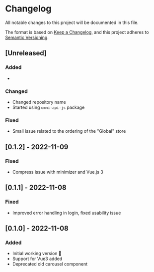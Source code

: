 # Changelog

All notable changes to this project will be documented in this file.

The format is based on [Keep a Changelog](https://keepachangelog.com/en/1.0.0/),
and this project adheres to [Semantic Versioning](https://semver.org/spec/v2.0.0.html).

## [Unreleased]

### Added

*

### Changed

* Changed repository name
* Started using `omni-api-js` package

### Fixed

* Small issue related to the ordering of the "Global" store

## [0.1.2] - 2022-11-09

### Fixed

* Compress issue with minimizer and Vue.js 3

## [0.1.1] - 2022-11-08

### Fixed

* Improved error handling in login, fixed usability issue

## [0.1.0] - 2022-11-08

### Added

* Initial working version 🙌
* Support for Vue3 added
* Deprecated old carousel component
